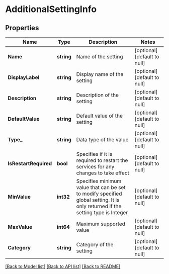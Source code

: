 # AdditionalSettingInfo

## Properties
Name | Type | Description | Notes
------------ | ------------- | ------------- | -------------
**Name** | **string** | Name of the setting | [optional] [default to null]
**DisplayLabel** | **string** | Display name of the setting | [optional] [default to null]
**Description** | **string** | Description of the setting | [optional] [default to null]
**DefaultValue** | **string** | Default value of the setting | [optional] [default to null]
**Type_** | **string** | Data type of the value | [optional] [default to null]
**IsRestartRequired** | **bool** | Specifies if it is required to restart the services for any changes to take effect | [optional] [default to null]
**MinValue** | **int32** | Specifies minimum value that can be set to modify specified global setting. It is only returned if the setting type is Integer | [optional] [default to null]
**MaxValue** | **int64** | Maximum supported value | [optional] [default to null]
**Category** | **string** | Category of the setting | [optional] [default to null]

[[Back to Model list]](../README.md#documentation-for-models) [[Back to API list]](../README.md#documentation-for-api-endpoints) [[Back to README]](../README.md)

